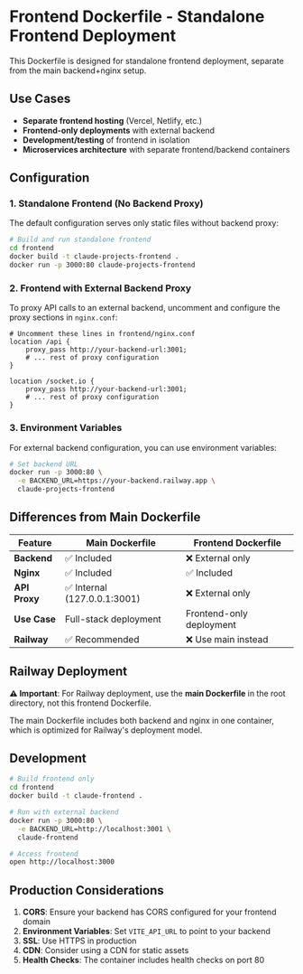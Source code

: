 # Frontend Dockerfile - Standalone Frontend Deployment

This Dockerfile is designed for standalone frontend deployment, separate from the main backend+nginx setup.

## Use Cases

- **Separate frontend hosting** (Vercel, Netlify, etc.)
- **Frontend-only deployments** with external backend
- **Development/testing** of frontend in isolation
- **Microservices architecture** with separate frontend/backend containers

## Configuration

### 1. Standalone Frontend (No Backend Proxy)

The default configuration serves only static files without backend proxy:

```bash
# Build and run standalone frontend
cd frontend
docker build -t claude-projects-frontend .
docker run -p 3000:80 claude-projects-frontend
```

### 2. Frontend with External Backend Proxy

To proxy API calls to an external backend, uncomment and configure the proxy sections in `nginx.conf`:

```nginx
# Uncomment these lines in frontend/nginx.conf
location /api {
    proxy_pass http://your-backend-url:3001;
    # ... rest of proxy configuration
}

location /socket.io {
    proxy_pass http://your-backend-url:3001;
    # ... rest of proxy configuration
}
```

### 3. Environment Variables

For external backend configuration, you can use environment variables:

```bash
# Set backend URL
docker run -p 3000:80 \
  -e BACKEND_URL=https://your-backend.railway.app \
  claude-projects-frontend
```

## Differences from Main Dockerfile

| Feature | Main Dockerfile | Frontend Dockerfile |
|---------|----------------|-------------------|
| **Backend** | ✅ Included | ❌ External only |
| **Nginx** | ✅ Included | ✅ Included |
| **API Proxy** | ✅ Internal (127.0.0.1:3001) | ❌ External only |
| **Use Case** | Full-stack deployment | Frontend-only deployment |
| **Railway** | ✅ Recommended | ❌ Use main instead |

## Railway Deployment

**⚠️ Important**: For Railway deployment, use the **main Dockerfile** in the root directory, not this frontend Dockerfile.

The main Dockerfile includes both backend and nginx in one container, which is optimized for Railway's deployment model.

## Development

```bash
# Build frontend only
cd frontend
docker build -t claude-frontend .

# Run with external backend
docker run -p 3000:80 \
  -e BACKEND_URL=http://localhost:3001 \
  claude-frontend

# Access frontend
open http://localhost:3000
```

## Production Considerations

1. **CORS**: Ensure your backend has CORS configured for your frontend domain
2. **Environment Variables**: Set `VITE_API_URL` to point to your backend
3. **SSL**: Use HTTPS in production
4. **CDN**: Consider using a CDN for static assets
5. **Health Checks**: The container includes health checks on port 80
